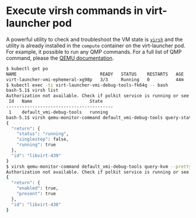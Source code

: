 # Execute virsh commands in virt-launcher pod

A powerful utility to check and troubleshoot the VM state is [`virsh`](https://www.libvirt.org/manpages/virsh.html) and the utility is already installed in the `compute` container on the virt-launcher pod. For example, it possible to
run any QMP commands. For a full list of QMP command, please the [QEMU documentation](https://qemu-project.gitlab.io/qemu/interop/qemu-qmp-ref.html).

```bash
$ kubectl get po
NAME                                READY   STATUS    RESTARTS   AGE
virt-launcher-vmi-ephemeral-xg98p   3/3     Running   0          44m
$ kubectl exec -ti virt-launcher-vmi-debug-tools-fk64q -- bash
bash-5.1$ virsh list
Authorization not available. Check if polkit service is running or see debug message for more information.
 Id   Name                      State
-----------------------------------------
 1    default_vmi-debug-tools   running
bash-5.1$ virsh qemu-monitor-command default_vmi-debug-tools query-status --pretty
{
  "return": {
    "status": "running",
    "singlestep": false,
    "running": true
  },
  "id": "libvirt-439"
}
$ virsh qemu-monitor-command default_vmi-debug-tools query-kvm --pretty
Authorization not available. Check if polkit service is running or see debug message for more information.
{
  "return": {
    "enabled": true,
    "present": true
  },
  "id": "libvirt-438"
}
```

